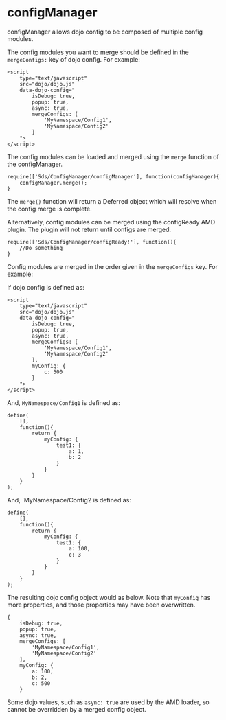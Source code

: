 configManager
=============

configManager allows dojo config to be composed of multiple config modules.

The config modules you want to merge should be defined in the `mergeConfigs:` key
of dojo config. For example:

    <script
        type="text/javascript"
        src="dojo/dojo.js"
        data-dojo-config="
            isDebug: true,
            popup: true,
            async: true,
            mergeConfigs: [
                'MyNamespace/Config1',
                'MyNamespace/Config2'
            ]
        ">
    </script>

The config modules can be loaded and merged using the `merge` function of the
configManager.

    require(['Sds/ConfigManager/configManager'], function(configManager){
        configManager.merge();
    }

The `merge()` function will return a Deferred object which will resolve when the
config merge is complete.

Alternatively, config modules can be merged using the configReady AMD plugin. The plugin
will not return until configs are merged.

    require(['Sds/ConfigManager/configReady!'], function(){
        //Do something
    }

Config modules are merged in the order given in the `mergeConfigs` key. For example:

If dojo config is defined as:

    <script
        type="text/javascript"
        src="dojo/dojo.js"
        data-dojo-config="
            isDebug: true,
            popup: true,
            async: true,
            mergeConfigs: [
                'MyNamespace/Config1',
                'MyNamespace/Config2'
            ],
            myConfig: {
                c: 500
            }
        ">
    </script>

And, `MyNamespace/Config1` is defined as:

    define(
        [],
        function(){
            return {
                myConfig: {
                    test1: {
                        a: 1,
                        b: 2
                    }
                }
            }
        }
    );

And, `MyNamespace/Config2 is defined as:

    define(
        [],
        function(){
            return {
                myConfig: {
                    test1: {
                        a: 100,
                        c: 3
                    }
                }
            }
        }
    );

The resulting dojo config object would as below. Note that `myConfig` has more
properties, and those properties may have been overwritten.

    {
        isDebug: true,
        popup: true,
        async: true,
        mergeConfigs: [
            'MyNamespace/Config1',
            'MyNamespace/Config2'
        ],
        myConfig: {
            a: 100,
            b: 2,
            c: 500
        }

Some dojo values, such as `async: true` are used by the AMD loader, so cannot be
overridden by a merged config object.